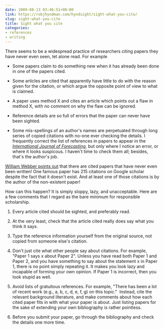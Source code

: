 ```yaml
---
date: 2009-08-13 03:46:51+00:00
link: https://robjhyndman.com/hyndsight/sight-what-you-cite/
slug: sight-what-you-cite
title: Sight what you cite
categories:
- references
- writing
---
```


There seems to be a widespread practice of researchers citing papers they have never even seen, let alone read. For example


  * Some papers claim to do something new when it has already been done in one of the papers cited.

  * Some articles are cited that apparently have little to do with the reason given for the citation, or which argue the opposite point of view to what is claimed.

  * A paper uses method X and cites an article which points out a flaw in method X, with no comment on why the flaw can be ignored.

  * Reference details are so full of errors that the paper can never have been sighted.

  * Some mis-spellings of an author's names are perpetuated through long series of copied citations with no-one ever checking the details. I frequently correct the list of references in papers to appear in the _[International Journal of Forecasting](http://ijf.forecasters.org/)_, but only where I notice an error, or where it looks suspicous. I haven't time to check them all; besides, that's the author's job.

[William Webber points out](http://blog.codalism.com/?p=773) that there are cited papers that have never even been written! One famous paper has 215 citations on Google scholar despite the fact that it doesn't exist. And at least one of those citations is by the author of the non-existent paper!

How can this happen? It is simply sloppy, lazy, and unacceptable. Here are a few comments that I regard as the bare minimum for responsible scholarship.


  1. Every article cited should be sighted, and preferably read.

  2. At the very least, check that the article cited really does say what you think it says.

  3. Type the reference information yourself from the original source, not copied from someone else's citation.

  4. Don't just cite what other people say about citations. For example, "Paper 1 says x about Paper 2". Unless you have read both Paper 1 and Paper 2, and you have something to say about the statement x in Paper 1, there is no point simply repeating it. It makes you look lazy and incapable of forming your own opinion. If Paper 1 is incorrect, then you look stupid as well.

  5. Avoid lists of gratuitous references. For example, "There has been a lot of recent work (e.g., a, b, c, d, e, f, g) on this topic."  Instead, cite the relevant background literature, and make comments about how each cited paper fits in with what your paper is about. Just listing papers for the sake of extending your own bibliography is rather pointless.

  6. Before you submit your paper, go through the bibliography and check the details one more time.
